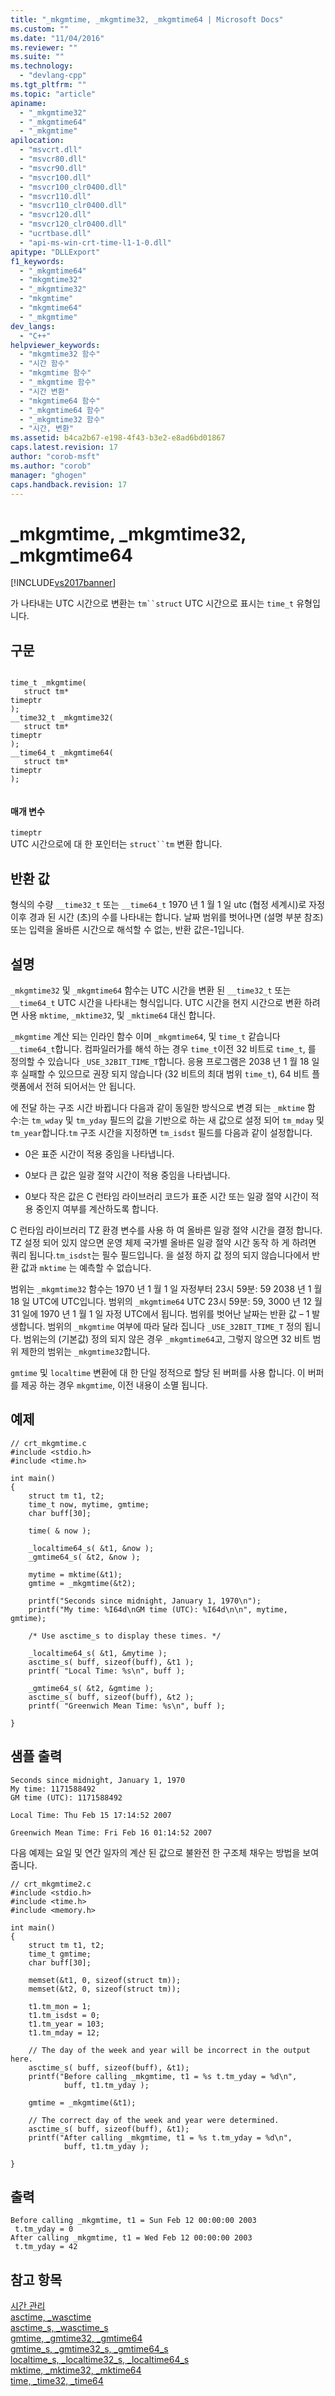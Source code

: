 ```yaml
---
title: "_mkgmtime, _mkgmtime32, _mkgmtime64 | Microsoft Docs"
ms.custom: ""
ms.date: "11/04/2016"
ms.reviewer: ""
ms.suite: ""
ms.technology: 
  - "devlang-cpp"
ms.tgt_pltfrm: ""
ms.topic: "article"
apiname: 
  - "_mkgmtime32"
  - "_mkgmtime64"
  - "_mkgmtime"
apilocation: 
  - "msvcrt.dll"
  - "msvcr80.dll"
  - "msvcr90.dll"
  - "msvcr100.dll"
  - "msvcr100_clr0400.dll"
  - "msvcr110.dll"
  - "msvcr110_clr0400.dll"
  - "msvcr120.dll"
  - "msvcr120_clr0400.dll"
  - "ucrtbase.dll"
  - "api-ms-win-crt-time-l1-1-0.dll"
apitype: "DLLExport"
f1_keywords: 
  - "_mkgmtime64"
  - "mkgmtime32"
  - "_mkgmtime32"
  - "mkgmtime"
  - "mkgmtime64"
  - "_mkgmtime"
dev_langs: 
  - "C++"
helpviewer_keywords: 
  - "mkgmtime32 함수"
  - "시간 함수"
  - "mkgmtime 함수"
  - "_mkgmtime 함수"
  - "시간 변환"
  - "mkgmtime64 함수"
  - "_mkgmtime64 함수"
  - "_mkgmtime32 함수"
  - "시간, 변환"
ms.assetid: b4ca2b67-e198-4f43-b3e2-e8ad6bd01867
caps.latest.revision: 17
author: "corob-msft"
ms.author: "corob"
manager: "ghogen"
caps.handback.revision: 17
---
```

# _mkgmtime, _mkgmtime32, _mkgmtime64
[!INCLUDE[vs2017banner](../../assembler/inline/includes/vs2017banner.md)]

가 나타내는 UTC 시간으로 변환는 `tm``struct` UTC 시간으로 표시는 `time_t` 유형입니다.  
  
## 구문  
  
```  
  
time_t _mkgmtime(  
   struct tm*   
timeptr  
);  
__time32_t _mkgmtime32(  
   struct tm*   
timeptr  
);  
__time64_t _mkgmtime64(  
   struct tm*   
timeptr  
);  
  
```  
  
#### 매개 변수  
 `timeptr`  
 UTC 시간으로에 대 한 포인터는 `struct``tm` 변환 합니다.  
  
## 반환 값  
 형식의 수량 `__time32_t` 또는 `__time64_t` 1970 년 1 월 1 일 utc \(협정 세계시\)로 자정 이후 경과 된 시간 \(초\)의 수를 나타내는 합니다. 날짜 범위를 벗어나면 \(설명 부분 참조\) 또는 입력을 올바른 시간으로 해석할 수 없는, 반환 값은\-1입니다.  
  
## 설명  
 `_mkgmtime32` 및 `_mkgmtime64` 함수는 UTC 시간을 변환 된 `__time32_t` 또는 `__time64_t` UTC 시간을 나타내는 형식입니다. UTC 시간을 현지 시간으로 변환 하려면 사용 `mktime`, `_mktime32`, 및 `_mktime64` 대신 합니다.  
  
 `_mkgmtime` 계산 되는 인라인 함수 이며 `_mkgmtime64`, 및 `time_t` 같습니다 `__time64_t`합니다. 컴파일러가를 해석 하는 경우 `time_t`이전 32 비트로 `time_t`, 를 정의할 수 있습니다 `_USE_32BIT_TIME_T`합니다. 응용 프로그램은 2038 년 1 월 18 일 후 실패할 수 있으므로 권장 되지 않습니다 \(32 비트의 최대 범위 `time_t`\), 64 비트 플랫폼에서 전혀 되어서는 안 됩니다.  
  
 에 전달 하는 구조 시간 바뀝니다 다음과 같이 동일한 방식으로 변경 되는 `_mktime` 함수:는 `tm_wday` 및 `tm_yday` 필드의 값을 기반으로 하는 새 값으로 설정 되어 `tm_mday` 및 `tm_year`합니다.`tm` 구조 시간을 지정하면 `tm_isdst` 필드를 다음과 같이 설정합니다.  
  
-   0은 표준 시간이 적용 중임을 나타냅니다.  
  
-   0보다 큰 값은 일광 절약 시간이 적용 중임을 나타냅니다.  
  
-   0보다 작은 값은 C 런타임 라이브러리 코드가 표준 시간 또는 일광 절약 시간이 적용 중인지 여부를 계산하도록 합니다.  
  
 C 런타임 라이브러리 TZ 환경 변수를 사용 하 여 올바른 일광 절약 시간을 결정 합니다. TZ 설정 되어 있지 않으면 운영 체제 국가별 올바른 일광 절약 시간 동작 하 게 하려면 쿼리 됩니다.`tm_isdst`는 필수 필드입니다. 을 설정 하지 값 정의 되지 않습니다에서 반환 값과 `mktime` 는 예측할 수 없습니다.  
  
 범위는 `_mkgmtime32` 함수는 1970 년 1 월 1 일 자정부터 23시 59분: 59 2038 년 1 월 18 일 UTC에 UTC입니다. 범위의 `_mkgmtime64` UTC 23시 59분: 59, 3000 년 12 월 31 일에 1970 년 1 월 1 일 자정 UTC에서 됩니다. 범위를 벗어난 날짜는 반환 값 – 1 발생합니다. 범위의 `_mkgmtime` 여부에 따라 달라 집니다 `_USE_32BIT_TIME_T` 정의 됩니다. 범위는의 \(기본값\) 정의 되지 않은 경우 `_mkgmtime64`고, 그렇지 않으면 32 비트 범위 제한의 범위는 `_mkgmtime32`합니다.  
  
 `gmtime` 및 `localtime` 변환에 대 한 단일 정적으로 할당 된 버퍼를 사용 합니다. 이 버퍼를 제공 하는 경우 `mkgmtime`, 이전 내용이 소멸 됩니다.  
  
## 예제  
  
```  
// crt_mkgmtime.c  
#include <stdio.h>  
#include <time.h>  
  
int main()  
{  
    struct tm t1, t2;  
    time_t now, mytime, gmtime;  
    char buff[30];  
  
    time( & now );  
  
    _localtime64_s( &t1, &now );  
    _gmtime64_s( &t2, &now );  
  
    mytime = mktime(&t1);  
    gmtime = _mkgmtime(&t2);  
  
    printf("Seconds since midnight, January 1, 1970\n");  
    printf("My time: %I64d\nGM time (UTC): %I64d\n\n", mytime, gmtime);  
  
    /* Use asctime_s to display these times. */  
  
    _localtime64_s( &t1, &mytime );  
    asctime_s( buff, sizeof(buff), &t1 );  
    printf( "Local Time: %s\n", buff );  
  
    _gmtime64_s( &t2, &gmtime );  
    asctime_s( buff, sizeof(buff), &t2 );  
    printf( "Greenwich Mean Time: %s\n", buff );  
  
}  
```  
  
## 샘플 출력  
  
```  
Seconds since midnight, January 1, 1970  
My time: 1171588492  
GM time (UTC): 1171588492  
  
Local Time: Thu Feb 15 17:14:52 2007  
  
Greenwich Mean Time: Fri Feb 16 01:14:52 2007  
```  
  
 다음 예제는 요일 및 연간 일자의 계산 된 값으로 불완전 한 구조체 채우는 방법을 보여 줍니다.  
  
```  
// crt_mkgmtime2.c  
#include <stdio.h>  
#include <time.h>  
#include <memory.h>  
  
int main()  
{  
    struct tm t1, t2;  
    time_t gmtime;  
    char buff[30];  
  
    memset(&t1, 0, sizeof(struct tm));  
    memset(&t2, 0, sizeof(struct tm));  
  
    t1.tm_mon = 1;  
    t1.tm_isdst = 0;  
    t1.tm_year = 103;  
    t1.tm_mday = 12;  
  
    // The day of the week and year will be incorrect in the output here.  
    asctime_s( buff, sizeof(buff), &t1);  
    printf("Before calling _mkgmtime, t1 = %s t.tm_yday = %d\n",  
            buff, t1.tm_yday );  
  
    gmtime = _mkgmtime(&t1);  
  
    // The correct day of the week and year were determined.  
    asctime_s( buff, sizeof(buff), &t1);  
    printf("After calling _mkgmtime, t1 = %s t.tm_yday = %d\n",  
            buff, t1.tm_yday );  
  
}  
```  
  
## 출력  
  
```  
Before calling _mkgmtime, t1 = Sun Feb 12 00:00:00 2003  
 t.tm_yday = 0  
After calling _mkgmtime, t1 = Wed Feb 12 00:00:00 2003  
 t.tm_yday = 42  
```  
  
## 참고 항목  
 [시간 관리](../../c-runtime-library/time-management.md)   
 [asctime, \_wasctime](../../c-runtime-library/reference/asctime-wasctime.md)   
 [asctime\_s, \_wasctime\_s](../../c-runtime-library/reference/asctime-s-wasctime-s.md)   
 [gmtime, \_gmtime32, \_gmtime64](../../c-runtime-library/reference/gmtime-gmtime32-gmtime64.md)   
 [gmtime\_s, \_gmtime32\_s, \_gmtime64\_s](../../c-runtime-library/reference/gmtime-s-gmtime32-s-gmtime64-s.md)   
 [localtime\_s, \_localtime32\_s, \_localtime64\_s](../../c-runtime-library/reference/localtime-s-localtime32-s-localtime64-s.md)   
 [mktime, \_mktime32, \_mktime64](../../c-runtime-library/reference/mktime-mktime32-mktime64.md)   
 [time, \_time32, \_time64](../../c-runtime-library/reference/time-time32-time64.md)